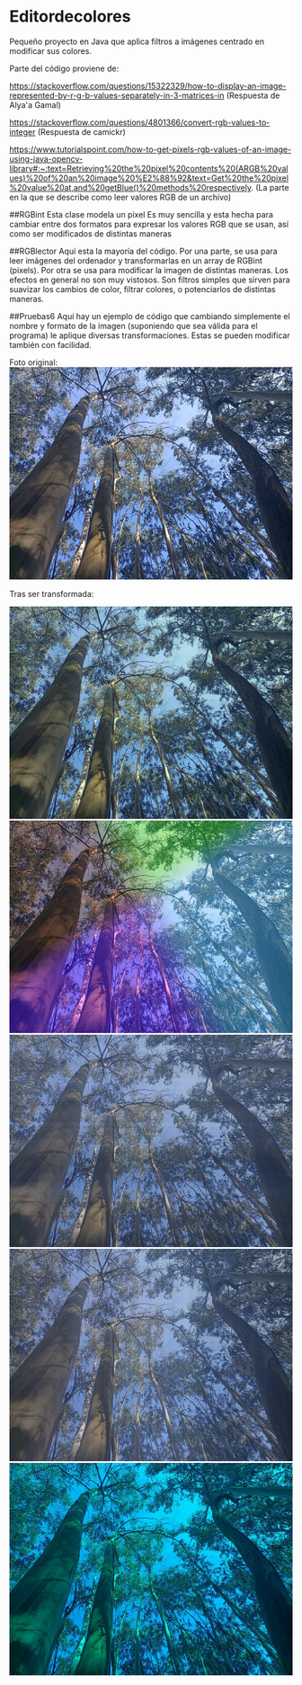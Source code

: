 # Editordecolores
Pequeño proyecto en Java que aplica filtros a imágenes centrado en modificar sus colores.


Parte del código proviene de:

https://stackoverflow.com/questions/15322329/how-to-display-an-image-represented-by-r-g-b-values-separately-in-3-matrices-in
(Respuesta de Alya'a Gamal)


https://stackoverflow.com/questions/4801366/convert-rgb-values-to-integer
(Respuesta de camickr)

https://www.tutorialspoint.com/how-to-get-pixels-rgb-values-of-an-image-using-java-opencv-library#:~:text=Retrieving%20the%20pixel%20contents%20(ARGB%20values)%20of%20an%20image%20%E2%88%92&text=Get%20the%20pixel%20value%20at,and%20getBlue()%20methods%20respectively.
(La parte en la que se describe como leer valores RGB de un archivo)





##RGBint
Esta clase modela un pixel
Es muy sencilla y esta hecha para cambiar entre dos formatos para expresar los valores RGB que se usan, así como ser modificados de distintas maneras

##RGBlector
Aquí esta la mayoría del código. Por una parte, se usa para leer imágenes del ordenador y transformarlas en un array de RGBint (pixels). Por otra se usa para modificar la imagen de distintas maneras. Los efectos en general no son muy vistosos. Son filtros simples que sirven para suavizar los cambios de color, filtrar colores, o potenciarlos de distintas maneras.


##Pruebas6
Aquí hay un ejemplo de código que cambiando simplemente el nombre y formato de la imagen (suponiendo que sea válida para el programa) le aplique diversas transformaciones. Estas se pueden modificar también con facilidad.


Foto original:
![Im](/foto1.jpg)

Tras ser transformada:

![Im](/foto1-filtro-2D.jpg)
![Im](/foto1-filtro-2D-gradientes.jpg)
![Im](/foto1-filtro-horizontal.jpg)
![Im](/foto1-filtro-vertical.jpg)
![Im](/foto1-sin-rojos.jpg)



